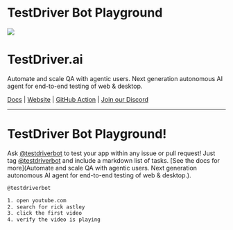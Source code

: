# TestDriver Bot Playground

<a href="https://testdriver.ai"><img src="https://github.com/dashcamio/testdriver/assets/318295/2a0ad981-8504-46f0-ad97-60cb6c26f1e7"/></a>

# TestDriver.ai

Automate and scale QA with agentic users. Next generation autonomous AI agent for end-to-end testing of web & desktop.

[Docs](https://docs.testdriver.ai) | [Website](https://testdriver.ai) | [GitHub Action](https://github.com/marketplace/actions/testdriver-ai) | [Join our Discord](https://discord.gg/a8Cq739VWn)

---

# TestDriver Bot Playground!

Ask [@testdriverbot](https://github.com/testdriverbot) to test your app within any issue or pull request! Just tag [@testdriverbot](https://github.com/testdriverbot) and include a markdown list of tasks. [See the docs for more](Automate and scale QA with agentic users. Next generation autonomous AI agent for end-to-end testing of web & desktop.).

```sh
@testdriverbot

1. open youtube.com
2. search for rick astley
3. click the first video
4. verify the video is playing
```
